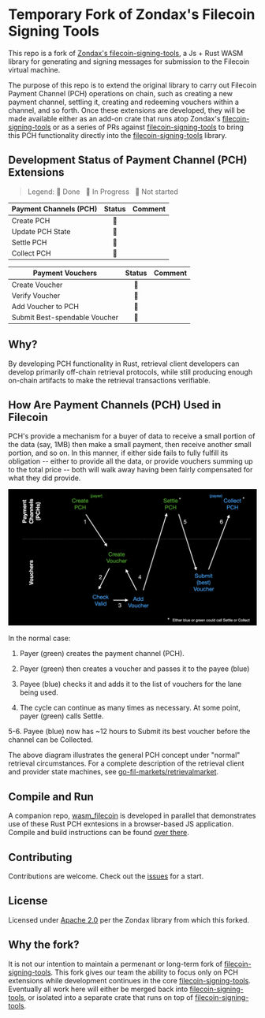 # Temporary Fork of Zondax's Filecoin Signing Tools

This repo is a fork of [Zondax's filecoin-signing-tools](https://github.com/Zondax/filecoin-signing-tools), a Js + Rust WASM library for generating and signing messages for submission to the Filecoin virtual machine.

The purpose of this repo is to extend the original library to carry out Filecoin Payment Channel (PCH) operations on chain, such as creating a new payment channel, settling it, creating and redeeming vouchers within a channel, and so forth.  Once these extensions are developed, they will be made available either as an add-on crate that runs atop Zondax's [filecoin-signing-tools](https://github.com/Zondax/filecoin-signing-tools) or as a series of PRs against [filecoin-signing-tools](https://github.com/Zondax/filecoin-signing-tools) to bring this PCH functionality directly into the [filecoin-signing-tools](https://github.com/Zondax/filecoin-signing-tools) library.

## Development Status of Payment Channel (PCH) Extensions

> Legend: :green_apple: Done &nbsp; :lemon: In Progress &nbsp; :tomato: Not started

| **Payment Channels (PCH)**                   | Status        | Comment                           |
| -------------------------------------------- | :-----------: | :-------------------------------: | 
| Create PCH                                   | :green_apple: |                                   | 
| Update PCH State                             | :tomato:      |                                   | 
| Settle PCH                                   | :tomato:      |                                   | 
| Collect PCH                                  | :tomato:      |                                   | 

| **Payment Vouchers**                         | Status        | Comment                           |
| -------------------------------------------- | :-----------: | :-------------------------------: | 
| Create Voucher                               | :tomato:      |                                   | 
| Verify Voucher                               | :tomato:      |                                   | 
| Add Voucher to PCH                           | :tomato:      |                                   | 
| Submit Best-spendable Voucher                | :tomato:      |                                   | 

## Why?

By developing PCH functionality in Rust, retrieval client developers can develop primarily off-chain retrieval protocols, while still producing enough on-chain artifacts to make the retrieval transactions verifiable.

## How Are Payment Channels (PCH) Used in Filecoin

PCH's provide a mechanism for a buyer of data to receive a small portion of the data (say, 1MB) then make a small payment, then receive another small portion, and so on.  In this manner, if either side fails to fully fulfill its obligation -- either to provide all the data, or provide vouchers summing up to the total price -- both will walk away having been fairly compensated for what they did provide.

![pch diagram](https://github.com/mgoelzer/wasm_filecoin/blob/master/pch-diagram.png)

In the normal case:

1.  Payer (green) creates the payment channel (PCH).

2.  Payer (green) then creates a voucher and passes it to the payee (blue)

3.  Payee (blue) checks it and adds it to the list of vouchers for the lane being used.

4.  The cycle can continue as many times as necessary.  At some point, payer (green) calls Settle.

5-6.  Payee (blue) now has ~12 hours to Submit its best voucher before the channel can be Collected.

The above diagram illustrates the general PCH concept under "normal" retrieval circumstances.  For a complete description of the retrieval client and provider state machines, see [go-fil-markets/retrievalmarket](https://github.com/filecoin-project/go-fil-markets/tree/master/retrievalmarket).

## Compile and Run

A companion repo, [wasm_filecoin](https://github.com/mgoelzer/wasm_filecoin) is developed in parallel that demonstrates use of these Rust PCH exntesions in a browser-based JS application.  Compile and build instructions can be found [over there](https://github.com/mgoelzer/wasm_filecoin).

## Contributing

Contributions are welcome.  Check out the [issues](/issues) for a start.

## License

Licensed under [Apache 2.0](https://github.com/filecoin-project/lotus/blob/master/LICENSE-APACHE) per the Zondax library from which this forked.

## Why the fork?

It is not our intention to maintain a permenant or long-term fork of [filecoin-signing-tools](https://github.com/Zondax/filecoin-signing-tools).  This fork gives our team the ability to focus only on PCH extensions while development continues in the core [filecoin-signing-tools](https://github.com/Zondax/filecoin-signing-tools).  Eventually all work here will either be merged back into [filecoin-signing-tools](https://github.com/Zondax/filecoin-signing-tools), or isolated into a separate crate that runs on top of [filecoin-signing-tools](https://github.com/Zondax/filecoin-signing-tools).